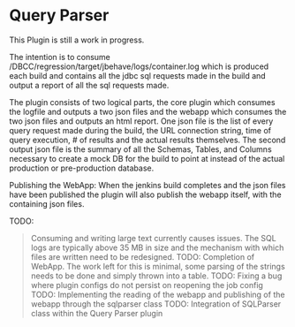 Query Parser
=========

This Plugin is still a work in progress.

The intention is to consume /DBCC/regression/target/jbehave/logs/container.log which is produced each build and contains all the jdbc sql requests made in the
build and output a report of all the sql requests made.

The plugin consists of two logical parts, the core plugin which consumes the logfile and outputs a two json files and the webapp which
consumes the two json files and outputs an html report.  One json file is the list of every query request made during the build,
the URL connection string, time of query execution, # of results and the actual results themselves.  The second output json file
is the summary of all the Schemas, Tables, and Columns necessary to create a mock DB for the build to point at instead of the
actual production or pre-production database.

Publishing the WebApp: When the jenkins build completes and the json files have been published the plugin will also publish the
webapp itself, with the containing json files.

TODO:
> Consuming and writing large text currently causes issues.  The SQL logs are typically above 35 MB in size and the mechanism
    with which files are written need to be redesigned.
TODO:
> Completion of WebApp.  The work left for this is minimal, some parsing of the strings needs to be done and simply thrown into a table.
TODO:
> Fixing a bug where plugin configs do not persist on reopening the job config
TODO:
> Implementing the reading of the webapp and publishing of the webapp through the sqlparser class
TODO:
> Integration of SQLParser class within the Query Parser plugin

